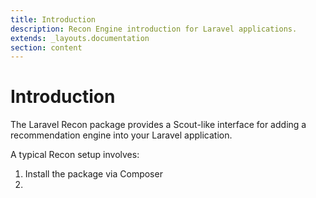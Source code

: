 ```yaml
---
title: Introduction
description: Recon Engine introduction for Laravel applications.
extends: _layouts.documentation
section: content
---
```


# Introduction

The Laravel Recon package provides a Scout-like interface for adding a recommendation engine into your Laravel application.

A typical Recon setup involves:

1. Install the package via Composer
1.  


